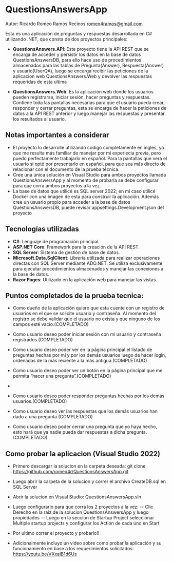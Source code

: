 # QuestionsAnswersApp
Autor: Ricardo Romeo Ramos Recinos  romeo4ramos@gmail.com

Esta es una aplicación de preguntas y respuestas desarrollada en C# utilizando .NET, que consta de dos proyectos principales:

- **QuestionsAnswers.API**: Este proyecto tiene la API REST que se encarga de acceder y persistir los datos en la base de datos QuestionsAnswersDB, 
							para ello hace uso de procedimientos almacenados para las tablas de Pregunta(Answer), Respuesta(Answer) y usuario(UserQA),
							luego se encarga recibir las peticiones de la aplicacion web QuestionsAnswers.Web y devolver las respuestas requeridas de esta ultima

- **QuestionsAnswers.Web**: Es la aplicación web donde los usuarios pueden registrarse, iniciar sesión, hacer preguntas y respuestas. Contiene toda las
							pantallas necesarias para que el usuario pueda crear, responder y cerrar preguntas, esta se encarga de hacer la peticiones de datos
							a la API REST anterior y luego manejar las respuestas y presentar los resultados al usuario.


## Notas importantes a considerar
- El proyecto lo desarrolle utilizando codigo completamente en ingles, ya que me resulta más familiar de manejar por mi experiecia previa, pero puedo perfectamente
  trabajarlo en español. Para la pantallas que verá el usuario si opté por presentarlo en español, para que sea más directo de relacionar con el documento de la prueba técnica.
- Cree una única solución en Visual Studio para ambos proyectos llamada QuestionsAnswersApp y al momento de probarla se debe configurar para que corra ambos proyectos a la vez.
- La base de datos que utilicé es SQL server 2022; en mi caso utilicé Docker con una imagen de esta para construir la aplicación. Además cree un usuario propio para acceder
  a la base de datos QuestionsAnswersDB, puede revisar appsettings.Development.json del proyecto 


  

## Tecnologías utilizadas

- **C#**: Lenguaje de programación principal.
- **ASP.NET Core**: Framework para la creación de la API REST.
- **SQL Server**: Sistema de gestión de base de datos.
- **Microsoft.Data.SqlClient**: Librería utilizada para realizar operaciones directas con SQL Server mediante ADO.NET. Se utiliza exclusivamente para ejecutar procedimientos 
                                almacenados y manejar las conexiones a la base de datos.
- **Razor Pages**: Utilizado en la aplicación web para manejar las vistas.

## Puntos completados de la prueba tecnica:
- Como dueño de la aplicación quiero que esta cuente con un registro de usuarios en el que se solicite usuario y contraseña. Al momento del registro se debe validar que 
  el usuario no exista y que ninguno de los campos esté vacío.(COMPLETADO)

- Como usuario deseo poder iniciar sesión con mi usuario y contraseña registrados.(COMPLETADO)

- Como usuario deseo poder ver en la página principal el listado de preguntas hechas por mí y por los demás usuarios luego de hacer login, 
  ordenadas de la más reciente a la más antigua.(COMPLETADO)

- Como usuario deseo poder ver un botón en la página principal que me permita “hacer una pregunta”.(COMPLETADO)
-
- Como usuario deseo poder responder preguntas hechas por los demás usuarios.(COMPLETADO)

- Como usuario deseo ver las respuestas que los demás usuarios han dado a una pregunta.(COMPLETADO)

- Como usuario deseo poder cerrar una pregunta que yo haya hecho, esto hará que ya nadie pueda dar respuestas a dicha pregunta.(COMPLETADO)


## Como probar la aplicacion (Visual Studio 2022)
- Primero descargar la solucion en la carpeta deseada:
  git clone https://github.com/romeo4r/QuestionsAnswersApp.git
- Luego abrir la carpeta de la solucion y correr el archivo CreateDB.sql en SQL Server 
- Abrir la solucion en Visual Studio: QuestionsAnswersApp.sln
- Luego configurarlo para que corra los 2 proyectos a la vez:
  -- Clic Derecho en la raiz de la solucion QuestionsAnswersApp y luego propiedades
  -- Luego en la seccion de Startup Project seleccionar Multiple startup projects y configurar los Action de cada uno en Start

- Por ultimo correr el proyecto y probarlo!!

- Adicionalmente incluyo un video sobre como probar la aplicación y su funcionamiento en base a los requerimientos solicitados:
  https://youtu.be/VXxaiB1d6Us
